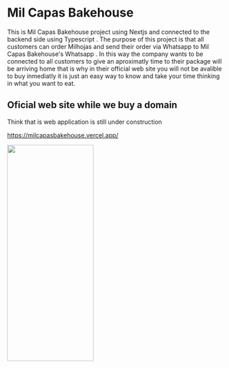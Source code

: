 # Mil Capas Bakehouse
This is Mil Capas Bakehouse project using Nextjs and connected to the backend side using Typescript . The purpose of this project is that all customers can order Milhojas and send their order via Whatsapp to Mil Capas Bakehouse's Whatsapp . In this way the company wants to be connected to all customers to give an aproximatly time to their package will be arriving home that is why in their official web site you will not be avalible to buy inmediatly it is just an easy way to know and take your time thinking in what you want to eat. 

## Oficial web site while we buy a domain 

Think that is web application is still under construction 


https://milcapasbakehouse.vercel.app/

<a href="url"><img src="https://github.com/Yulanyandrea/MilCapasBakehouse_frontend/assets/79812118/23019df9-5e99-469c-bbd6-aaf446e17419" align="center" height="500" width="200" ></a>

